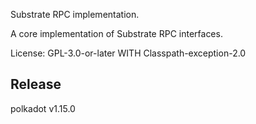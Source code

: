 Substrate RPC implementation.

A core implementation of Substrate RPC interfaces.

License: GPL-3.0-or-later WITH Classpath-exception-2.0


## Release

polkadot v1.15.0
